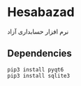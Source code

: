 # Hesabazad
نرم افزار حسابداری آزاد

## Dependencies

```console
pip3 install pyqt6
pip3 install sqlite3
```

